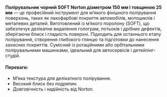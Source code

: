 **Полірувальник чорний SOFT Norton діаметром 150 мм і товщиною 25 мм** — це професійний інструмент для м’якого фінішного полірування поверхонь, таких як лакофарбові покриття автомобілів, мотоциклів і металевих деталей. Виготовлений із м’якого поролону (SOFT), що забезпечує делікатне видалення голограм, потьоків і дрібних дефектів, зберігаючи блиск і гладкість поверхні. Підходить для останнього етапу полірування, створення глибокого глянцю та підготовки до нанесення захисних покриттів. Сумісний із ротаційними або орбітальними полірувальними машинками, ідеальний для автосервісів і детейлінг-студій.

#### Переваги:

- М’яка текстура для делікатного полірування.
- Високий блиск без подряпин.
- Довговічність і надійність від Norton.

